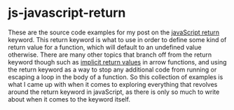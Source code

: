 # js-javascript-return

These are the source code examples for my post on the [javaScript return](https://dustinpfister.github.io/2019/03/01/js-javascript-return/) keyword. This return keyword is what to use in order to define some kind of return value for a function, which will default to an undefined value otherwise. There are many other topics that branch off from the return keyword though such as [implicit return values](https://developer.mozilla.org/en-US/docs/Web/JavaScript/Reference/Functions/Arrow_functions#comparing_traditional_functions_to_arrow_functions) in arrow functions, and using the return keyword as a way to stop any additional code from running or escaping a loop in the body of a function. So this collection of examples is what I came up with when it comes to exploring everything that revolves around the return keyword in javaScript, as there is only so much to write about when it comes to the keyword itself.